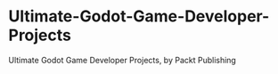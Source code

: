 # Ultimate-Godot-Game-Developer-Projects
Ultimate Godot Game Developer Projects, by Packt Publishing
